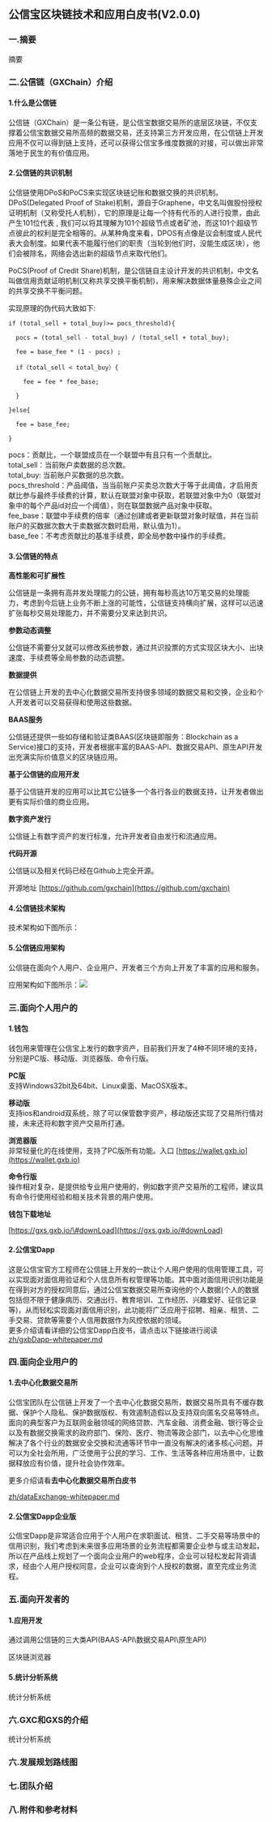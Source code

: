 ## **公信宝区块链技术和应用白皮书\(V2.0.0\)**

### **一.摘要**

摘要

### **二.公信链（GXChain）介绍**

#### **1.什么是公信链**

公信链（GXChain）是一条公有链，是公信宝数据交易所的底层区块链，不仅支撑着公信宝数据交易所高频的数据交易，还支持第三方开发应用，在公信链上开发应用不仅可以得到链上支持，还可以获得公信宝多维度数据的对接，可以做出非常落地于民生的有价值应用。

#### **2.公信链的共识机制**

公信链使用DPoS和PoCS来实现区块链记账和数据交换的共识机制。  
DPoS\(Delegated Proof of Stake\)机制，源自于Graphene，中文名叫做股份授权证明机制（又称受托人机制），它的原理是让每一个持有代币的人进行投票，由此产生101位代表 , 我们可以将其理解为101个超级节点或者矿池，而这101个超级节点彼此的权利是完全相等的。从某种角度来看，DPOS有点像是议会制度或人民代表大会制度。如果代表不能履行他们的职责（当轮到他们时，没能生成区块），他们会被除名，网络会选出新的超级节点来取代他们。

PoCS\(Proof of Credit Share\)机制，是公信链自主设计开发的共识机制，中文名叫做信用贡献证明机制\(又称共享交换平衡机制\)，⽤来解决数据体量悬殊企业之间的共享交换不平衡问题。

实现原理的伪代码大致如下:

```
if (total_sell + total_buy)>= pocs_threshold){ 

  pocs = (total_sell - total_buy) / (total_sell + total_buy);

  fee = base_fee * (1 - pocs) ; 

  if（total_sell < total_buy）{ 

    fee = fee * fee_base; 

  }

}else{

  fee = base_fee;

}
```

pocs：贡献比，一个联盟成员在一个联盟中有且只有一个贡献比。  
total\_sell：当前账户卖数据的总次数。  
total\_buy: 当前账户买数据的总次数。  
pocs\_threshold：产品阈值，当当前账户买卖总次数大于等于此阈值，才启用贡献比参与最终手续费的计算，默认在联盟对象中获取，若联盟对象中为0（联盟对象中的每个产品id对应一个阈值），则在联盟数据产品对象中获取。  
fee\_base：联盟中手续费的倍率（通过创建或者更新联盟对象时赋值，并在当前账户的买数据次数大于卖数据次数时启用，默认值为1）。  
base\_fee：不考虑贡献比的基准手续费，即全局参数中操作的手续费。

#### **3.公信链的特点**

**高性能和可扩展性**

公信链是一条拥有高并发处理能力的公链，拥有每秒高达10万笔交易的处理能力，考虑到今后链上业务不断上涨的可能性，公信链支持横向扩展，这样可以迅速扩张每秒交易处理能力，并不需要分叉来达到共识。

**参数动态调整**

公信链不需要分叉就可以修改系统参数，通过共识投票的方式实现区块大小、出块速度、手续费等全局参数的动态调整。

**数据提供**

在公信链上开发的去中心化数据交易所支持很多领域的数据交易和交换，企业和个人开发者可以交易获得和使用这些数据。

**BAAS服务**

公信链还提供一些如存储和验证类BAAS\(区块链即服务：Blockchain as a Service\)接口的支持，开发者根据丰富的BAAS-API、数据交易API、原生API开发出充满实际价值意义的区块链应用。

**基于公信链的应用开发**

基于公信链开发的应用可以比其它公链多一个各行各业的数据支持，让开发者做出更有实际价值的商业应用。

**数字资产发行**

公信链上有数字资产的发行标准，允许开发者自由发行和流通应用。

**代码开源**

公信链以及相关代码已经在Github上完全开源。

开源地址 [https://github.com/gxchain](https://github.com/gxchain)

#### **4.公信链技术架构**

技术架构如下图所示：

#### **5.公信链应用架构**

公信链在面向个人用户、企业用户、开发者三个方向上开发了丰富的应用和服务。

应用架构如下图所示：![](/assets/AA2.png)

### **三.面向个人用户的**

#### 1.**钱包**

钱包用来管理在公信宝上发行的数字资产，目前我们开发了4种不同环境的支持，分别是PC版、移动版、浏览器版、命令行版。

**PC版**  
支持Windows32bit及64bit、Linux桌面、MacOSX版本。

**移动版**  
支持ios和android双系统，除了可以保管数字资产，移动版还实现了交易所行情对接，未来还将和数字资产交易所打通。

**浏览器版**  
非常轻量化的在线使用，支持了PC版所有功能。入口 [https://wallet.gxb.io](https://wallet.gxb.io)

**命令行版**  
操作相对复杂，是提供给专业用户使用的，例如数字资产交易所的工程师，建议具有命令行使用经验和相关技术背景的用户使用。

**钱包下载地址**

[https://gxs.gxb.io/\#downLoad](https://gxs.gxb.io/#downLoad)

#### 2.**公信宝Dapp**

这是公信宝官方工程师在公信链上开发的一款让个人用户使用的信用管理工具，可以实现面对面信用验证和个人信息所有权管理等功能。其中面对面信用识别功能是在得到对方的授权同意后，通过公信宝数据交易所查询他的个人数据\(个人的数据包括但不限于健康病历、交通出行、教育培训、工作经历、兴趣爱好、征信记录等\)，从而轻松实现面对面信用识别，此功能将广泛应用于招聘、相亲、租赁、二手交易、贷款等需要个人信用数据作为风控依据的领域。  
更多介绍请看详细的公信宝Dapp白皮书，请点击以下链接进行阅读  
[zh/gxbDapp-whitepaper.md](/zh/gxbDapp-whitepaper.md "公信宝Dapp白皮书")

### **四.面向企业用户的**

#### 1.**去中心化数据交易所**

公信宝团队在公信链上开发了一个去中心化数据交易所，数据交易所具有不缓存数据、保护个人隐私、保护数据版权、有效遏制造假以及支持双向匿名交易等特点。面向的典型客户为互联网金融领域的网络贷款、汽车金融、消费金融、银行等企业以及有数据交换需求的政府部门、保险、医疗、物流等政企部门，以去中心化思维解决了各个行业的数据安全交换和流通等环节中一直没有解决的诸多核心问题。并可以为全社会所用，广泛使用于公民的学习、工作、生活等各种应用场景中，让数据释放应有价值，提升社会协作效率。

更多介绍请看**去中心化数据交易所白皮书**

[zh/dataExchange-whitepaper.md](/zh/dataExchange-whitepaper.md "去中心化数据交易所白皮书")

#### 2.**公信宝Dapp企业版**

公信宝Dapp是非常适合应用于个人用户在求职面试、租赁、二手交易等场景中的信用识别，我们考虑到未来很多应用场景的业务流程都需要企业参与或主动发起，所以在产品线上规划了一个面向企业用户的web程序，企业可以轻松发起背调请求，经由个人用户授权同意，企业可以查询到个人授权的数据，直至完成业务流程。

### **五.面向开发者的**

#### 1.**应用开发**

通过调用公信链的三大类API\(BAAS-API\数据交易API\原生API\)

区块链浏览器

#### 5.**统计分析系统**

统计分析系统

### 六.GXC和GXS的介绍

统计分析系统

### 六.发展规划路线图

### 七.团队介绍

### 八.附件和参考材料



